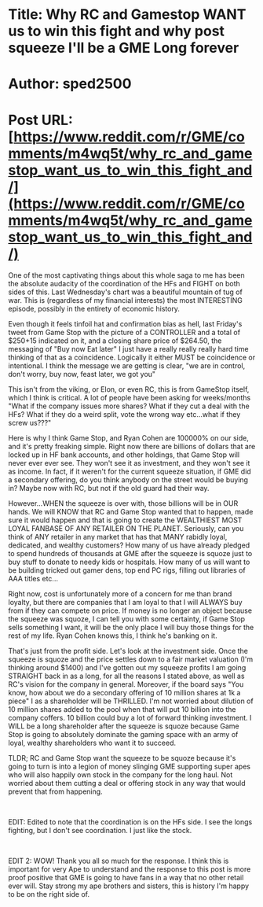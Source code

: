 # Title: Why RC and Gamestop WANT us to win this fight and why post squeeze I'll be a GME Long forever
# Author: sped2500
# Post URL: [https://www.reddit.com/r/GME/comments/m4wq5t/why_rc_and_gamestop_want_us_to_win_this_fight_and/](https://www.reddit.com/r/GME/comments/m4wq5t/why_rc_and_gamestop_want_us_to_win_this_fight_and/)


One of the most captivating things about this whole saga to me has been the absolute audacity of the coordination of the HFs and FIGHT on both sides of this.  Last Wednesday's chart was a beautiful mountain of tug of war.  This is (regardless of my financial interests) the most INTERESTING episode, possibly in the entirety of economic history.

Even though it feels tinfoil hat and confirmation bias as hell, last Friday's tweet from Game Stop with the picture of a CONTROLLER and a total of $250+15 indicated on it, and a closing share price of $264.50, the messaging of "Buy now Eat later"  I just have a really really really hard time thinking of that as a coincidence.  Logically it either MUST be coincidence or intentional.  I think the message we are getting is clear, "we are in control, don't worry, buy now, feast later, we got you"

This isn't from the viking, or Elon, or even RC, this is from GameStop itself, which I think is critical.  A lot of people have been asking for weeks/months "What if the company issues more shares?  What if they cut a deal with the HFs?  What if they do a weird split, vote the wrong way etc...what if they screw us???"

Here is why I think Game Stop, and Ryan Cohen are 100000% on our side, and it's pretty freaking simple.  Right now there are billions of dollars that are locked up in HF bank accounts, and other holdings, that Game Stop will never ever ever see.  They won't see it as investment, and they won't see it as income.  In fact, if it weren't for the current squeeze situation, if GME did a secondary offering, do you think anybody on the street would be buying in?  Maybe now with RC, but not if the old guard had their way.

However...WHEN the squeeze is over with, those billions will be in OUR hands.  We will KNOW that RC and Game Stop wanted that to happen, made sure it would happen and that is going to create the WEALTHIEST MOST LOYAL FANBASE OF ANY RETAILER ON THE PLANET.  Seriously, can you think of ANY retailer in any market that has that MANY rabidly loyal, dedicated, and wealthy customers?  How many of us have already pledged to spend hundreds of thousands at GME after the squeeze is squoze just to buy stuff to donate to needy kids or hospitals.  How many of us will want to be building tricked out gamer dens, top end PC rigs, filling out libraries of AAA titles etc...

Right now, cost is unfortunately more of a concern for me than brand loyalty, but there are companies that I am loyal to that I will ALWAYS buy from if they can compete on price.  If money is no longer an object because the squeeze was squoze, I can tell you with some certainty, if Game Stop sells something I want, it will be the only place I will buy those things for the rest of my life.  Ryan Cohen knows this, I think he's banking on it.

That's just from the profit side.  Let's look at the investment side.  Once the squeeze is squoze and the price settles down to a fair market valuation (I'm thinking around $1400) and I've gotten out my squeeze profits I am going STRAIGHT back in as a long, for all the reasons I stated above, as well as RC's vision for the company in general.  Moreover, if the board says "You know, how about we do a secondary offering of 10 million shares at 1k a piece" I as a shareholder will be THRILLED.  I'm not worried about dilution of 10 million shares added to the pool when that will put 10 billion into the company coffers.  10 billion could buy a lot of forward thinking investment.  I WILL be a long shareholder after the squeeze is squoze because Game Stop is going to absolutely dominate the gaming space with an army of loyal, wealthy shareholders who want it to succeed.

TLDR; RC and Game Stop want the squeeze to be squoze because it's going to turn is into a legion of money slinging GME supporting super apes who will also happily own stock in the company for the long haul.  Not worried about them cutting a deal or offering stock in any way that would prevent that from happening.

&#x200B;

EDIT:  Edited to note that the coordination is on the HFs side.  I see the longs fighting, but I don't see coordination.  I just like the stock.

&#x200B;

EDIT 2:  WOW!  Thank you all so much for the response.  I think this is important for very Ape to understand and the response to this post is more proof positive that GME is going to have fans in a way that no other retail ever will.  Stay strong my ape brothers and sisters, this is history I'm happy to be on the right side of.

&#x200B;